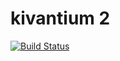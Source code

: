 # kivantium 2
[![Build Status](https://travis-ci.org/kivantium/kivantium2.svg?branch=master)](https://travis-ci.org/kivantium/kivantium2)
